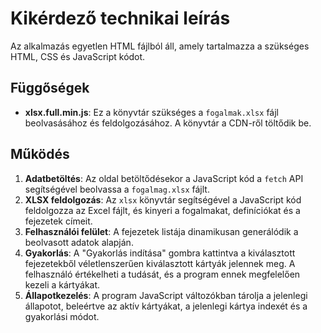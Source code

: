 # Kikérdező technikai leírás

Az alkalmazás egyetlen HTML fájlból áll, amely tartalmazza a szükséges HTML, CSS és JavaScript kódot.

## Függőségek

-   **xlsx.full.min.js**: Ez a könyvtár szükséges a `fogalmak.xlsx` fájl beolvasásához és feldolgozásához. A könyvtár a CDN-ről töltődik be.

## Működés

1.  **Adatbetöltés**: Az oldal betöltődésekor a JavaScript kód a `fetch` API segítségével beolvassa a `fogalmag.xlsx` fájlt.
2.  **XLSX feldolgozás**: Az `xlsx` könyvtár segítségével a JavaScript kód feldolgozza az Excel fájlt, és kinyeri a fogalmakat, definíciókat és a fejezetek címeit.
3.  **Felhasználói felület**: A fejezetek listája dinamikusan generálódik a beolvasott adatok alapján.
4.  **Gyakorlás**: A "Gyakorlás indítása" gombra kattintva a kiválasztott fejezetekből véletlenszerűen kiválasztott kártyák jelennek meg. A felhasználó értékelheti a tudását, és a program ennek megfelelően kezeli a kártyákat.
5.  **Állapotkezelés**: A program JavaScript változókban tárolja a jelenlegi állapotot, beleértve az aktív kártyákat, a jelenlegi kártya indexét és a gyakorlási módot.